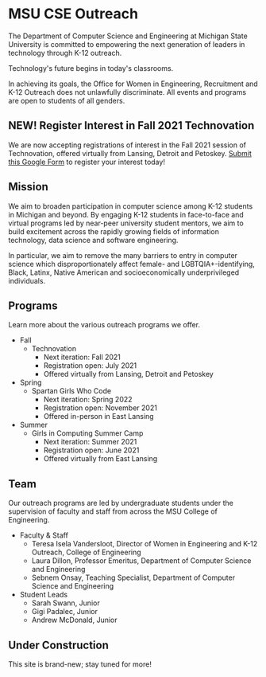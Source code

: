 # MSU CSE Outreach

The Department of Computer Science and Engineering at Michigan State University is committed to empowering the next generation of leaders in technology through K-12 outreach. 

Technology's future begins in today's classrooms.

In achieving its goals, the Office for Women in Engineering, Recruitment and K-12 Outreach does not unlawfully
discriminate. All events and programs are open to students of all genders.

## NEW! Register Interest in Fall 2021 Technovation

We are now accepting registrations of interest in the Fall 2021 session of Technovation, offered virtually from
Lansing, Detroit and Petoskey. [Submit this Google Form](https://docs.google.com/forms/d/e/1FAIpQLScYkEGDvLGIvvX1IrDSDeyeFis2kaqU4k3s0Yk1NCTFTchmYA/viewform?usp=sf_link) to register your interest today!

## Mission

We aim to broaden participation in computer science among K-12 students in Michigan and beyond. By engaging K-12 students in face-to-face and virtual programs led by near-peer university student mentors, we aim to build excitement across the rapidly growing fields of information technology, data science and software engineering. 

In particular, we aim to remove the many barriers to entry in computer science which disproportionately affect female- and LGBTQIA+-identifying, Black, Latinx, Native American and socioeconomically underprivileged individuals.

 
## Programs

Learn more about the various outreach programs we offer.

- Fall
  - Technovation
    - Next iteration: Fall 2021
    - Registration open: July 2021
    - Offered virtually from Lansing, Detroit and Petoskey
- Spring
  - Spartan Girls Who Code
    - Next iteration: Spring 2022
    - Registration open: November 2021
    - Offered in-person in East Lansing
- Summer
  - Girls in Computing Summer Camp
    - Next iteration: Summer 2021
    - Registration open: June 2021
    - Offered virtually from East Lansing

## Team

Our outreach programs are led by undergraduate students under the supervision of faculty and staff from across the MSU College of Engineering.

- Faculty & Staff
  - Teresa Isela Vandersloot, Director of Women in Engineering and K-12 Outreach, College of Engineering
  - Laura Dillon, Professor Emeritus, Department of Computer Science and Engineering
  - Sebnem Onsay, Teaching Specialist, Department of Computer Science and Engineering
- Student Leads
  - Sarah Swann, Junior
  - Gigi Padalec, Junior
  - Andrew McDonald, Junior

## Under Construction

This site is brand-new; stay tuned for more!
